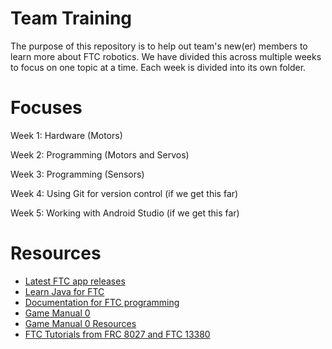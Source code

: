 # Team Training

The purpose of this repository is to help out team's new(er) members to learn more about FTC robotics. We have divided this across multiple weeks to focus on one topic at a time. Each week is divided into its own folder. 

# Focuses
Week 1: Hardware (Motors) 

Week 2: Programming (Motors and Servos)

Week 3: Programming (Sensors)

Week 4: Using Git for version control (if we get this far) 

Week 5: Working with Android Studio (if we get this far) 


# Resources 
- [Latest FTC app releases](https://github.com/FIRST-Tech-Challenge/FtcRobotController/releases)
- [Learn Java for FTC](https://raw.githubusercontent.com/alan412/LearnJavaForFTC/master/LearnJavaForFTC.pdf)
- [Documentation for FTC programming](https://ftctechnh.github.io/ftc_app/doc/javadoc/)
- [Game Manual 0](https://gm0.org/en/latest/docs/start-here.html)
- [Game Manual 0 Resources](https://gm0.org/en/latest/docs/useful-resources.html)
- [FTC Tutorials from FRC 8027 and FTC 13380](http://ftctutorials.com/en/Robot.html)
